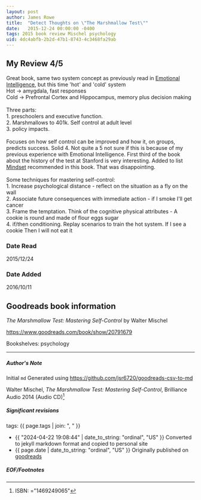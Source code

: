 ```yaml
---
layout: post
author: James Rowe
title:  "Detect Thoughts on \"The Marshmallow Test\""
date:   2015-12-24 00:00:00 -0400
tags: 2015 book review Mischel psychology
uid: 4dc4abfb-2b2d-47b1-8743-4c3468fa29ab
---
```


<!-- highly dependent on how you personally use jekyll templates, and how you want this to show up -->
<!-- escape any jekyll keys with double brackets -->

## My Review 4/5

Great book, same two system concept as previously read in [Emotional Intelligence](https://www.goodreads.com/book/show/26329), but this time 'hot' and 'cold' system<br/>Hot -> amygdala, fast responses<br/>Cold -> Prefrontal Cortex and Hippocampus, memory plus decision making<br/><br/>Three parts: <br/>1. preschoolers and executive function. <br/>2. Marshmallows to 401k. Self control at adult level<br/>3. policy impacts.<br/><br/>Focuses on how self control can be improved and how it, on groups, predicts success. Solid 4. Not quite a 5 not sure if this is because of my previous experience with Emotional Intelligence. First third of the book about the history of the test at Stanford is very interesting. Added to list [Mindset](https://www.goodreads.com/book/show/40745) recommended in this book. That was disappointing.<br/><br/>Some techniques for mastering self-control:<br/>1. Increase psychological distance - reflect on the situation as a fly on the wall<br/>2. Associate future consequences with immediate action - if I smoke I'll get cancer<br/>3. Frame the temptation. Think of the cognitive physical attributes - A cookie is round and made of flour eggs sugar<br/>4. if/then conditioning. Replay scenarios to train the hot system. If I see a cookie Then I will not eat it

### Date Read
2015/12/24

### Date Added
2016/10/11

## Goodreads book information

*The Marshmallow Test: Mastering Self-Control* by Walter Mischel

https://www.goodreads.com/book/show/20791679

Bookshelves: psychology

---

##### Author's Note

Initial `md` Generated using https://github.com/jsr6720/goodreads-csv-to-md

Walter Mischel, *The Marshmallow Test: Mastering Self-Control*,  Brilliance Audio 2014 (Audio CD)[^1]

##### Significant revisions

tags: {{ page.tags | join: ", " }} <!-- todo move this somewhere -->

- {{ "2024-04-22 19:08:44" | date_to_string: "ordinal", "US" }} Converted to jekyll markdown format and copied to personal site
- {{ page.date | date_to_string: "ordinal", "US" }} Originally published on [goodreads](https://www.goodreads.com)

##### EOF/Footnotes

[^1]: ISBN: ="1469249065"